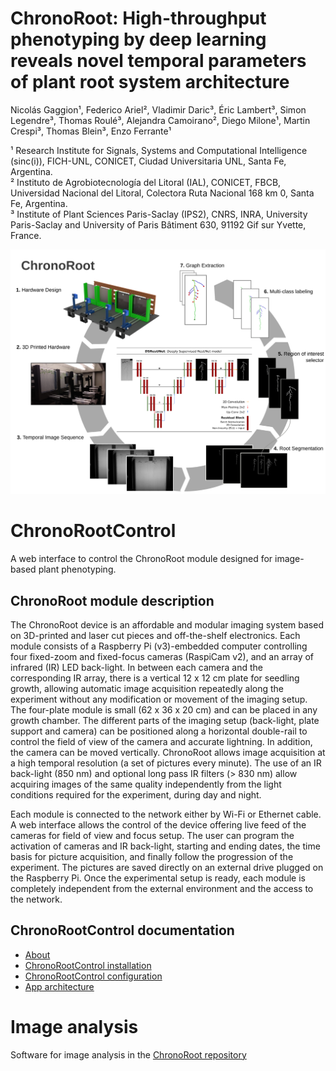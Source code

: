 # ChronoRoot: High-throughput phenotyping by deep learning reveals novel temporal parameters of plant root system architecture

Nicolás Gaggion¹, Federico Ariel², Vladimir Daric³, Éric Lambert³, Simon Legendre³, Thomas Roulé³, Alejandra Camoirano², Diego Milone¹, Martin Crespi³, Thomas Blein³, Enzo Ferrante¹

¹ Research Institute for Signals, Systems and Computational Intelligence (sinc(i)), FICH-UNL, CONICET, Ciudad Universitaria UNL, Santa Fe, Argentina.\
² Instituto de Agrobiotecnología del Litoral (IAL), CONICET, FBCB, Universidad Nacional del Litoral, Colectora Ruta Nacional 168 km 0, Santa Fe, Argentina.\
³ Institute of Plant Sciences Paris-Saclay (IPS2), CNRS, INRA, University Paris-Saclay and University of Paris Bâtiment 630, 91192 Gif sur Yvette, France.

![ChronoRoot workflow](app/static/img/workflow_resunetds.png)

# ChronoRootControl

A web interface to control the ChronoRoot module designed
for image-based plant phenotyping.

## ChronoRoot module description

The ChronoRoot device is an affordable and modular imaging system based on 3D-printed
and laser cut pieces and off-the-shelf electronics. Each module consists of a
Raspberry Pi (v3)-embedded computer controlling four fixed-zoom and fixed-focus cameras
(RaspiCam v2), and an array of infrared (IR) LED back-light. In between each camera
and the corresponding IR array, there is a vertical 12 x 12 cm plate for seedling
growth, allowing automatic image acquisition repeatedly along the experiment without any
modification or movement of the imaging setup. The four-plate module is small
(62 x 36 x 20 cm) and can be placed in any growth chamber. The different parts of
the imaging setup (back-light, plate support and camera) can be positioned along
a horizontal double-rail to control the field of view of the camera and accurate lightning.
In addition, the camera can be moved vertically. ChronoRoot allows image
acquisition at a high temporal resolution (a set of pictures every minute). The
use of an IR back-light (850 nm) and optional long pass IR filters (> 830 nm)
allow acquiring images of the same quality independently from the light conditions
required for the experiment, during day and night.

Each module is connected to the network either by Wi-Fi or Ethernet cable. A web
interface allows the control of the device offering live feed of the cameras for
field of view and focus setup. The user can program the activation of cameras and
IR back-light, starting and ending dates, the time basis for picture acquisition,
and finally follow the progression of the experiment. The pictures are saved
directly on an external drive plugged on the Raspberry Pi. Once the experimental
setup is ready, each module is completely independent from the external
environment and the access to the network.

## ChronoRootControl documentation

  * [About](app/doc/about.md)
  * [ChronoRootControl installation](app/doc/install.md)
  * [ChronoRootControl configuration](app/doc/configuration.md)
  * [App architecture](app/doc/dev_doc.md)
  
# Image analysis

Software for image analysis in the [ChronoRoot repository](https://github.com/ngaggion/ChronoRoot/)
